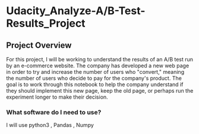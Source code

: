# Udacity_Analyze-A/B-Test-Results_Project
## Project Overview

For this project, I will be working to understand the results of an A/B test run by an e-commerce website. The company has developed a new web page in order to try and increase the number of users who "convert," meaning the number of users who decide to pay for the company's product. The  goal is to work through this notebook to help the company understand if they should implement this new page, keep the old page, or perhaps run the experiment longer to make their decision.

### What  software do I need to use?
I will use python3 , Pandas , Numpy 
